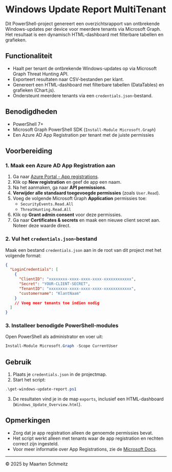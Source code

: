 # Windows Update Report MultiTenant

Dit PowerShell-project genereert een overzichtsrapport van ontbrekende Windows-updates per device voor meerdere tenants via Microsoft Graph. Het resultaat is een dynamisch HTML-dashboard met filterbare tabellen en grafieken.

## Functionaliteit

- Haalt per tenant de ontbrekende Windows-updates op via Microsoft Graph Threat Hunting API.
- Exporteert resultaten naar CSV-bestanden per klant.
- Genereert een HTML-dashboard met filterbare tabellen (DataTables) en grafieken (Chart.js).
- Ondersteunt meerdere tenants via een `credentials.json`-bestand.

## Benodigdheden

- PowerShell 7+
- Microsoft Graph PowerShell SDK (`Install-Module Microsoft.Graph`)
- Een Azure AD App Registration per tenant met de juiste permissies

## Voorbereiding

### 1. Maak een Azure AD App Registration aan

1. Ga naar [Azure Portal - App registrations](https://portal.azure.com/#blade/Microsoft_AAD_IAM/ActiveDirectoryMenuBlade/RegisteredApps).
2. Klik op **New registration** en geef de app een naam.
3. Na het aanmaken, ga naar **API permissions**.
4. **Verwijder alle standaard toegevoegde permissies** (zoals `User.Read`).
5. Voeg de volgende Microsoft Graph **Application** permissies toe:
    - `SecurityEvents.Read.All`
    - `ThreatHunting.Read.All`
6. Klik op **Grant admin consent** voor deze permissies.
7. Ga naar **Certificates & secrets** en maak een nieuwe client secret aan. Noteer deze waarde direct.

### 2. Vul het `credentials.json`-bestand

Maak een bestand `credentials.json` aan in de root van dit project met het volgende format:

```json
{
  "LoginCredentials": [
    {
      "ClientID": "xxxxxxxx-xxxx-xxxx-xxxx-xxxxxxxxxxxx",
      "Secret": "YOUR-CLIENT-SECRET",
      "TenantID": "xxxxxxxx-xxxx-xxxx-xxxx-xxxxxxxxxxxx",
      "customername": "KlantNaam"
    }
    // Voeg meer tenants toe indien nodig
  ]
}
```

### 3. Installeer benodigde PowerShell-modules

Open PowerShell als administrator en voer uit:

```powershell
Install-Module Microsoft.Graph -Scope CurrentUser
```

## Gebruik

1. Plaats je `credentials.json` in de projectmap.
2. Start het script:

```powershell
.\get-windows-update-report.ps1
```

3. De resultaten vind je in de map `exports`, inclusief een HTML-dashboard (`Windows_Update_Overview.html`).

## Opmerkingen

- Zorg dat je app registration alleen de genoemde permissies bevat.
- Het script werkt alleen met tenants waar de app registration en rechten correct zijn ingesteld.
- Voor meer informatie over App Registrations, zie de [Microsoft Docs](https://learn.microsoft.com/en-us/azure/active-directory/develop/quickstart-register-app).

---

© 2025 by Maarten Schmeitz
